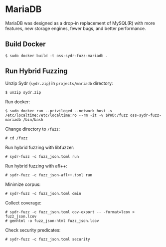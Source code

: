 # MariaDB

MariaDB was designed as a drop-in replacement of MySQL(R) with more features, new storage engines, fewer bugs, and better performance.

## Build Docker

    $ sudo docker build -t oss-sydr-fuzz-mariadb .

## Run Hybrid Fuzzing

Unzip Sydr (`sydr.zip`) in `projects/mariadb` directory:

    $ unzip sydr.zip

Run docker:

    $ sudo docker run --privileged --network host -v /etc/localtime:/etc/localtime:ro --rm -it -v $PWD:/fuzz oss-sydr-fuzz-mariadb /bin/bash

Change directory to `/fuzz`:

    # cd /fuzz

Run hybrid fuzzing with libfuzzer:

    # sydr-fuzz -c fuzz_json.toml run

Run hybrid fuzzing with afl++:

    # sydr-fuzz -c fuzz_json-afl++.toml run

Minimize corpus:

    # sydr-fuzz -c fuzz_json.toml cmin

Collect coverage:

    # sydr-fuzz -c fuzz_json.toml cov-export -- -format=lcov > fuzz_json.lcov
    # genhtml -o fuzz_json-html fuzz_json.lcov

Check security predicates:

    # sydr-fuzz -c fuzz_json.toml security
